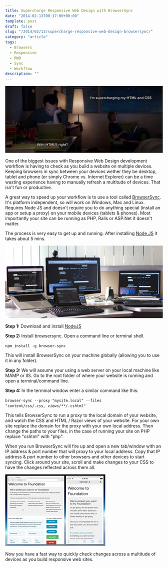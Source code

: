 ```yaml
---
title: Supercharge Responsive Web Design with BrowserSync
date: "2014-02-13T00:17:00+00:00"
template: post
draft: false
slug: "/2014/02/13/supercharge-responsive-web-design-browsersync/"
category: "article"
tags:
  - Browsers
  - Responsive
  - RWD
  - Sync
  - Workflow
description: ""
---
```


![Vince Vaughn and Owen Wilson supercharge their HTML and CSS](./supercharging-html-css.jpg)

One of the biggest issues with Responsive Web Design development workflow is having to check as you build a website on multiple devices. Keeping browsers in sync between your devices wether they be desktop, tablet and phone (or simply Chrome vs. Internet Explorer) can be a time wasting experience having to manually refresh a multitude of devices. That isn't fun or productive.

A great way to speed up your workflow is to use a tool called <a title="BrowserSync: time saving synchronised browser testing" href="http://www.browsersync.io">BrowserSync</a>. It's platform independent, so will work on Windows, Mac and Linux. Requires Node JS and doesn't require you to do anything special (install an app or setup a proxy) on your mobile devices (tablets &amp; phones). Most importantly your site can be running as PHP, Rails or ASP.Net it doesn't matter.

The process is very easy to get up and running. After installing <a title="Node JS" href="http://nodejs.org">Node JS</a> it takes about 5 mins.

![BrowserSync running on desktop, tablet, and mobile phones](./browsersync-setup.jpg)

<strong>Step 1:</strong>
Download and install <a title="NodeJS" href="http://nodejs.org">NodeJS</a>

<strong>Step 2: </strong>
Install browsersync. Open a command line or terminal shell.

<code>npm install -g browser-sync</code>

This will install BrowserSync on your machine globally (allowing you to use it in any folder).

<strong>Step 3: </strong>
We will assume your using a web server on your local machine like MAMP or IIS. Go to the root folder of where your website is running and open a terminal/command line.

<strong>Step 4: </strong>
In the terminal window enter a similar command like this:

<code>browser-sync --proxy "mysite.local" --files "content/css/*.css, views/**/*.cshtml"</code>

This tells BrowserSync to run a proxy to the local domain of your website, and watch the CSS and HTML / Razor views of your website. For your own site replace the domain for the proxy with your own local address. Then change the paths to your files, in the case of running your site on PHP replace "cshtml" with "php".

When you run BrowserSync will fire up and open a new tab/window with an IP address &amp; port number that will proxy to your local address. Copy that IP address &amp; port number to other browsers and other devices to start syncing. Click around your site, scroll and make changes to your CSS to have the changes reflected across them all.

![A demo of BrowserSync](browser-sync-demo2.gif)

Now you have a fast way to quickly check changes across a multitude of devices as you build responsive web sites.